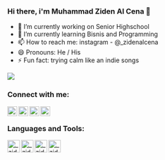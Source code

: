 ### Hi there, i'm Muhammad Ziden Al Cena 👋

<!-- Here are some ideas to get you started:
- 👯 I’m looking to collaborate on ...
- 🤔 I’m looking for help with ... 
- 💬 Ask me about ...  -->

- 🔭 I’m currently working on Senior Highschool
- 🌱 I’m currently learning Bisnis and Programming
- 📫 How to reach me: instagram - @_zidenalcena
- 😄 Pronouns: He / His
- ⚡ Fun fact: trying calm like an indie songs

<img src="https://github-readme-stats.vercel.app/api?username=zidenalcena&&show_icons=true&title_color=ffffff&icon_color=bb2acf&text_color=daf7dc&bg_color=0D1117">

### Connect with me:

<img align="left" alt="_zidenalcena | Instagram" width="22px" src="https://simpleicons.org/icons/instagram.svg"/>
<img align="left" alt="_zidenalcena | Instagram" width="22px" src="https://simpleicons.org/icons/twitter.svg"/>
<img align="left" alt="_zidnealcena | Instagram" width="22px" src="https://simpleicons.org/icons/whatsapp.svg"/>
<img align="left" alt="_zidnealcena | Instagram" width="22px" src="https://simpleicons.org/icons/gmail.svg"/>

<br/>

### Languages and Tools:

<img align="left" alt="_zidnealcena | Instagram" width="28px" src="https://upload.wikimedia.org/wikipedia/commons/thumb/6/61/HTML5_logo_and_wordmark.svg/1200px-HTML5_logo_and_wordmark.svg.png"/>
<img align="left" alt="_zidnealcena | Instagram" width="28px" src="https://w7.pngwing.com/pngs/682/927/png-transparent-responsive-web-design-web-development-cascading-style-sheets-css3-web-design-blue-angle-web-design.png"/>
<img align="left" alt="_zidnealcena | Instagram" width="28px" src="https://icon2.cleanpng.com/20180720/bv/kisspng-javascript-logo-html-clip-art-javascript-logo-5b5188b13c2314.0304322315320700652463.jpg"/>
<img align="left" alt="_zidnealcena | Instagram" width="28px" src="https://www.pngfind.com/pngs/m/638-6386507_10-years-of-experience-react-native-logo-svg.png"/>